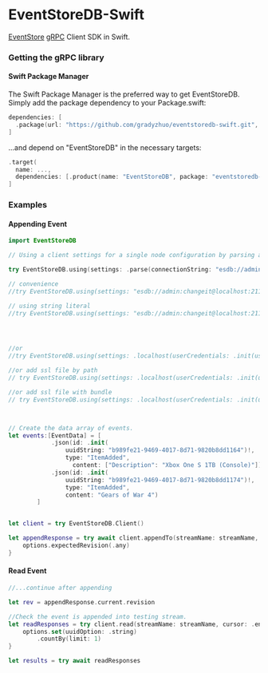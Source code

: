 # EventStoreDB-Swift
[EventStore](https://www.eventstore.com) [gRPC](https://github.com/grpc/grpc-swift.git) Client SDK in Swift.


### Getting the gRPC library

#### Swift Package Manager

The Swift Package Manager is the preferred way to get EventStoreDB. Simply add the package dependency to your Package.swift:

```swift
dependencies: [
  .package(url: "https://github.com/gradyzhuo/eventstoredb-swift.git", branch: "main")
]
```
...and depend on "EventStoreDB" in the necessary targets:

```swift
.target(
  name: ...,
  dependencies: [.product(name: "EventStoreDB", package: "eventstoredb-swift")]
]
```

### Examples

#### Appending Event

```swift
import EventStoreDB

// Using a client settings for a single node configuration by parsing a connection string.

try EventStoreDB.using(settings: .parse(connectionString: "esdb://admin:changeit@localhost:2113"))

// convenience 
//try EventStoreDB.using(settings: "esdb://admin:changeit@localhost:2113".parse())

// using string literal 
//try EventStoreDB.using(settings: "esdb://admin:changeit@localhost:2113")




//or 
//try EventStoreDB.using(settings: .localhost(userCredentials: .init(username: "admin", password: "changeit"))

//or add ssl file by path
// try EventStoreDB.using(settings: .localhost(userCredentials: .init(username: "admin", password: "changeit"), trustRoots: .file("...filePath...")))

//or add ssl file with bundle
// try EventStoreDB.using(settings: .localhost(userCredentials: .init(username: "admin", password: "changeit"), trustRoots: .fileInBundle(forResource: "ca", withExtension: "crt", inBundle: .main)))



// Create the data array of events.
let events:[EventData] = [
            .json(id: .init(
                uuidString: "b989fe21-9469-4017-8d71-9820b8dd1164")!,
                type: "ItemAdded",
                  content: ["Description": "Xbox One S 1TB (Console)"]),
            .json(id: .init(
                uuidString: "b989fe21-9469-4017-8d71-9820b8dd1174")!,
                type: "ItemAdded",
                content: "Gears of War 4")
        ]


let client = try EventStoreDB.Client()

let appendResponse = try await client.appendTo(streamName: streamName, events: .init(eventType: "AccountCreated", payload: content)) { options in
    options.expectedRevision(.any)
}

```

#### Read Event

```swift
//...continue after appending

let rev = appendResponse.current.revision

//Check the event is appended into testing stream.
let readResponses = try client.read(streamName: streamName, cursor: .end) { options in
    options.set(uuidOption: .string)
        .countBy(limit: 1)
}

let results = try await readResponses
```
